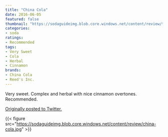 ```yaml
---
title: "China Cola"
date: 2016-06-05
featured: false
thumbnail: "https://sodaguideimg.blob.core.windows.net/content/review/thumbs/china-cola.jpg"
categories:
- soda
ratings:
- Recommended
tags:
- Very Sweet
- Cola
- Herbal
- Cinnamon
brands:
- China Cola
- Reed's Inc.
---
```


Very sweet. Complex and herbal with nice cinnamon overtones. Recommended.

[Originally posted to Twitter.](https://twitter.com/Cavorter/status/739484527538536449)

{{< figure src="https://sodaguideimg.blob.core.windows.net/content/review/china-cola.jpg" >}}
